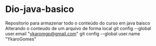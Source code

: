 # Dio-java-basico
Repositorio para armazenar todo o conteúdo do curso em java baisco
Alterando o conteudo de um arquivo de forma local
 git config --global user.email "ykaromgp@gmail.com"
  git config --global user.name "YkaroGomes"